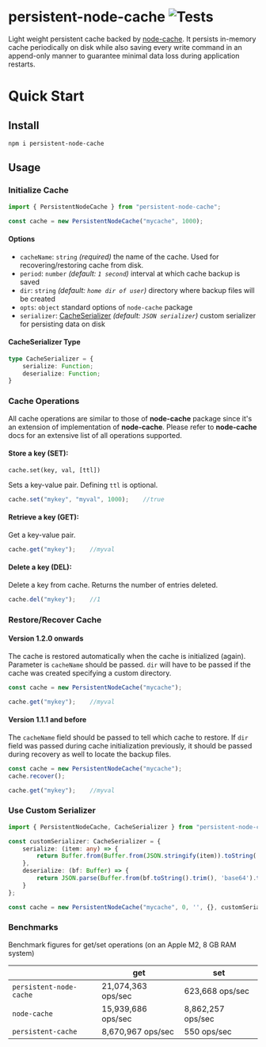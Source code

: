 persistent-node-cache ![Tests](https://github.com/kwertop/persistent-node-cache/actions/workflows/node.js.yml/badge.svg)
==========

Light weight persistent cache backed by [node-cache](https://github.com/node-cache/node-cache).
It persists in-memory cache periodically on disk while also saving every write command in an append-only manner
to guarantee minimal data loss during application restarts.

# Quick Start

## Install

```shell
npm i persistent-node-cache
```

## Usage

### Initialize Cache

```typescript
import { PersistentNodeCache } from "persistent-node-cache";

const cache = new PersistentNodeCache("mycache", 1000);
```

#### Options

 - `cacheName`: `string` *(required)* the name of the cache. Used for recovering/restoring cache from disk.
 - `period`: `number` *(default: `1 second`)* interval at which cache backup is saved
 - `dir`: `string` *(default: `home dir of user`)* directory where backup files will be created
 - `opts`: `object` standard options of `node-cache` package
 - `serializer`: [CacheSerializer](#cacheserializer-type) *(default: `JSON serializer`)* custom serializer for persisting data on disk

#### CacheSerializer Type

```typescript
type CacheSerializer = {
    serialize: Function;
    deserialize: Function;
}
```

### Cache Operations

All cache operations are similar to those of **node-cache** package since it's an extension of implementation of **node-cache**.
Please refer to **node-cache** docs for an extensive list of all operations supported.

#### Store a key (SET):

`cache.set(key, val, [ttl])`

Sets a key-value pair. Defining `ttl` is optional.

```typescript
cache.set("mykey", "myval", 1000);    //true
```

#### Retrieve a key (GET):

Get a key-value pair.

```typescript
cache.get("mykey");    //myval
```

#### Delete a key (DEL):

Delete a key from cache. Returns the number of entries deleted.

```typescript
cache.del("mykey");    //1
```

### Restore/Recover Cache

#### Version 1.2.0 onwards
The cache is restored automatically when the cache is initialized (again). Parameter is `cacheName` should be passed. `dir` will have to be passed if the cache was created specifying a custom directory.

```typescript
const cache = new PersistentNodeCache("mycache");

cache.get("mykey");    //myval
```

#### Version 1.1.1 and before
The `cacheName` field should be passed to tell which cache to restore. If `dir` field was passed during cache initialization previously, it should be passed during recovery as well to locate the backup files.

```typescript
const cache = new PersistentNodeCache("mycache");
cache.recover();

cache.get("mykey");    //myval
```

### Use Custom Serializer

```typescript
import { PersistentNodeCache, CacheSerializer } from "persistent-node-cache";

const customSerializer: CacheSerializer = {
    serialize: (item: any) => {
        return Buffer.from(Buffer.from(JSON.stringify(item)).toString('base64') + '\n');
    },
    deserialize: (bf: Buffer) => {
        return JSON.parse(Buffer.from(bf.toString().trim(), 'base64').toString());
    }
};

const cache = new PersistentNodeCache("mycache", 0, '', {}, customSerializer);
```

### Benchmarks

Benchmark figures for get/set operations (on an Apple M2, 8 GB RAM system)

|                          | get                 | set                  |
|--------------------------|---------------------|----------------------|
| `persistent-node-cache`  | 21,074,363 ops/sec  | 623,668 ops/sec      |
| `node-cache`             | 15,939,686 ops/sec  | 8,862,257 ops/sec    |
| `persistent-cache`       | 8,670,967 ops/sec   | 550 ops/sec          |